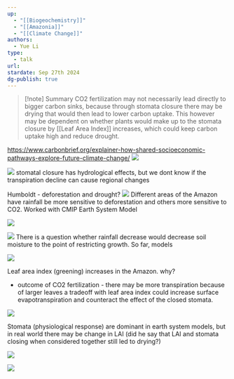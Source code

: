 ```yaml
---
up:
  - "[[Biogeochemistry]]"
  - "[[Amazonia]]"
  - "[[Climate Change]]"
authors:
  - Yue Li
type:
  - talk
url: 
stardate: Sep 27th 2024
dg-publish: true
---
```

> [!note] Summary
> CO2 fertilization may not necessarily lead directly to bigger carbon sinks, because through stomata closure there may be drying that would then lead to lower carbon uptake. This however may be dependent on whether plants would make up to the stomata closure by [[Leaf Area Index]] increases, which could keep carbon uptake high and reduce drought.

https://www.carbonbrief.org/explainer-how-shared-socioeconomic-pathways-explore-future-climate-change/
![](https://i.imgur.com/tniaPVl.png)

![](https://i.imgur.com/tfJulkQ.png)
stomatal closure has hydrological effects, but we dont know if the transpiration decline can cause regional changes

Humboldt - deforestation and drought?
![](https://i.imgur.com/jnzWAXm.png)
Different areas of the Amazon have rainfall be more sensitive to deforestation and others more sensitive to CO2.
Worked with CMIP Earth System Model

![](https://i.imgur.com/ZHsuczE.png)



![](https://i.imgur.com/53MOq3P.png)
There is a question whether rainfall decrease would decrease soil moisture to the point of restricting growth. So far, models 

![](https://i.imgur.com/z5IOUKi.png)

Leaf area index (greening) increases in the Amazon. why?
- outcome of CO2 fertilization - there may be more transpiration because of larger leaves
a tradeoff with leaf area index could increase surface evapotranspiration and counteract the effect of the closed stomata.

![](https://i.imgur.com/YJOm4Kp.png)

Stomata (physiological response) are dominant in earth system models, but in real world there may be change in LAI (did he say that LAI and stomata closing when considered together still led to drying?)

![](https://i.imgur.com/ulcJgcG.png)

![](https://i.imgur.com/TCGeFnr.png)

